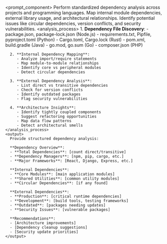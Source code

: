 <prompt_component>
  <step name="Dependency Analysis and Mapping">
    <description>
      Perform standardized dependency analysis across projects and programming languages.
      Map internal module dependencies, external library usage, and architectural relationships.
      Identify potential issues like circular dependencies, version conflicts, and security vulnerabilities.
    </description>
    <analysis_process>
      1. **Dependency File Discovery**:
         - package.json, package-lock.json (Node.js)
         - requirements.txt, Pipfile, pyproject.toml (Python)
         - Cargo.toml, Cargo.lock (Rust)
         - pom.xml, build.gradle (Java)
         - go.mod, go.sum (Go)
         - composer.json (PHP)

      2. **Internal Dependency Mapping**:
         - Analyze import/require statements
         - Map module-to-module relationships
         - Identify core vs peripheral modules
         - Detect circular dependencies

      3. **External Dependency Analysis**:
         - List direct vs transitive dependencies
         - Check for version conflicts
         - Identify outdated packages
         - Flag security vulnerabilities

      4. **Architecture Insights**:
         - Identify tightly coupled components
         - Suggest refactoring opportunities
         - Map data flow patterns
         - Detect architectural smells
    </analysis_process>
    <output>
      Provide structured dependency analysis:
      
      **Dependency Overview**:
      - **Total Dependencies**: [count direct/transitive]
      - **Dependency Managers**: [npm, pip, cargo, etc.]
      - **Major Frameworks**: [React, Django, Express, etc.]
      
      **Internal Dependencies**:
      - **Core Modules**: [main application modules]
      - **Shared Utilities**: [common utility modules]
      - **Circular Dependencies**: [if any found]
      
      **External Dependencies**:
      - **Production**: [critical runtime dependencies]
      - **Development**: [build tools, testing frameworks]
      - **Outdated**: [packages needing updates]
      - **Security Issues**: [vulnerable packages]
      
      **Recommendations**:
      - [Architecture improvements]
      - [Dependency cleanup suggestions]
      - [Security update priorities]
    </output>
  </step>
</prompt_component>